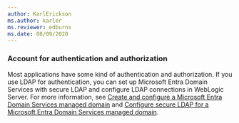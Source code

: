 ```yaml
---
author: KarlErickson
ms.author: karler
ms.reviewer: edburns
ms.date: 08/09/2020
---
```


### Account for authentication and authorization

Most applications have some kind of authentication and authorization. If you use LDAP for authentication, you can set up Microsoft Entra Domain Services with secure LDAP and configure LDAP connections in WebLogic Server. For more information, see [Create and configure a Microsoft Entra Domain Services managed domain](/azure/active-directory-domain-services/tutorial-create-instance) and [Configure secure LDAP for a Microsoft Entra Domain Services managed domain](/azure/active-directory-domain-services/tutorial-configure-ldaps).
